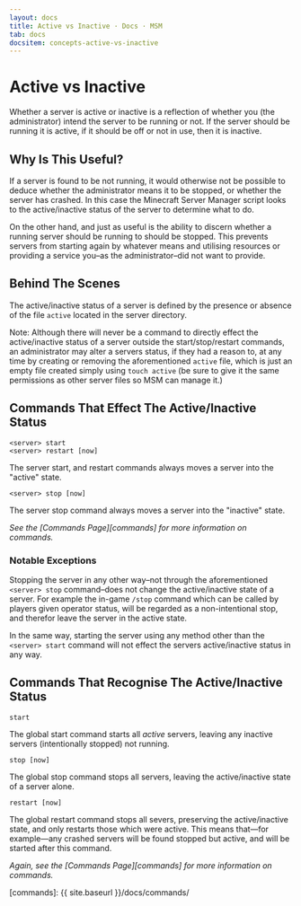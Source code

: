 ```yaml
---
layout: docs
title: Active vs Inactive · Docs · MSM
tab: docs
docsitem: concepts-active-vs-inactive
---
```


Active vs Inactive
==================

Whether a server is active or inactive is a reflection of whether you (the administrator) intend the server to be running or not. If the server should be running it is active, if it should be off or not in use, then it is inactive.

## Why Is This Useful?

If a server is found to be not running, it would otherwise not be possible to deduce whether the administrator means it to be stopped, or whether the server has crashed. In this case the Minecraft Server Manager script looks to the active/inactive status of the server to determine what to do.

On the other hand, and just as useful is the ability to discern whether a running server should be running to should be stopped. This prevents servers from starting again by whatever means and utilising resources or providing a service you–as the administrator–did not want to provide.

## Behind The Scenes

The active/inactive status of a server is defined by the presence or absence of the file `active` located in the server directory.

Note: Although there will never be a command to directly effect the active/inactive status of a server outside the start/stop/restart commands, an administrator may alter a servers status, if they had a reason to, at any time by creating or removing the aforementioned `active` file, which is just an empty file created simply using `touch active` (be sure to give it the same permissions as other server files so MSM can manage it.)

## Commands That Effect The Active/Inactive Status

    <server> start
    <server> restart [now]

The server start, and restart commands always moves a server into the "active" state.

    <server> stop [now]

The server stop command always moves a server into the "inactive" state.

*See the [Commands Page][commands] for more information on commands.*

### Notable Exceptions

Stopping the server in any other way–not through the aforementioned `<server> stop` command–does not change the active/inactive state of a server. For example the in-game `/stop` command which can be called by players given operator status, will be regarded as a non-intentional stop, and therefor leave the server in the active state.

In the same way, starting the server using any method other than the `<server> start` command will not effect the servers active/inactive status in any way.

## Commands That Recognise The Active/Inactive Status

    start

The global start command starts all *active* servers, leaving any inactive servers (intentionally stopped) not running.

    stop [now]

The global stop command stops all servers, leaving the active/inactive state of a server alone.

    restart [now]

The global restart command stops all severs, preserving the active/inactive state, and only restarts those which were active. This means that—for example—any crashed servers will be found stopped but active, and will be started after this command.

*Again, see the [Commands Page][commands] for more information on commands.*


[commands]: {{ site.baseurl }}/docs/commands/